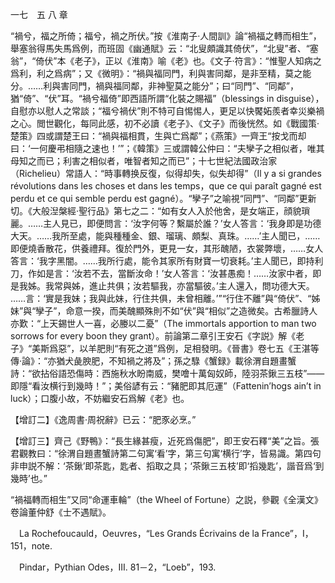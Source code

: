 一七　五 八 章

“禍兮，福之所倚；福兮，禍之所伏。”按《淮南子·人間訓》論“禍福之轉而相生”，舉塞翁得馬失馬爲例，而班固《幽通賦》云：“北叟頗識其倚伏”，“北叟”者、“塞翁”，“倚伏”本《老子》，正以《淮南》喻《老》也。《文子·符言》：“惟聖人知病之爲利，利之爲病”；又《微明》：“禍與福同門，利與害同鄰，是非至精，莫之能分。……利與害同門，禍與福同鄰，非神聖莫之能分”；曰“同門”、“同鄰”，猶“倚”、“伏”耳。“禍兮福倚”即西語所謂“化裝之賜福”（blessings in disguise），自慰亦以慰人之常談；“福兮禍伏”則不特可自惕惕人，更足以快饜妬羨者幸災樂禍之心。閲世觀化，每同此感，初不必讀《老子》、《文子》而後恍然。如《戰國策·楚策》四或謂楚王曰：“禍與福相貫，生與亡爲鄰”；《燕策》一齊王“按戈而却曰：‘一何慶弔相隨之速也！’”；《韓策》三或謂韓公仲曰：“夫孿子之相似者，唯其母知之而已；利害之相似者，唯智者知之而已”；十七世紀法國政治家（Richelieu）常語人：“時事轉换反復，似得却失，似失却得”（Il y a si grandes révolutions dans les choses et dans les temps，que ce qui paraît gagné est perdu et ce qui semble perdu est gagné）。“孿子”之喻視“同門”、“同鄰”更新切。《大般湼槃經·聖行品》第七之二：“如有女人入於他舍，是女端正，顔貌瑣麗。……主人見已，即便問言：‘汝字何等？繫屬於誰？’女人答言：‘我身即是功德大天。……我所至處，能與種種金、銀、瑠璃、頗梨、真珠。……’主人聞已，……即便燒香散花，供養禮拜。復於門外，更見一女，其形醜陋，衣裳弊壞，……女人答言：‘我字黑闇。……我所行處，能令其家所有財寶一切衰耗。’主人聞已，即持利刀，作如是言：‘汝若不去，當斷汝命！’女人答言：‘汝甚愚痴！……汝家中者，即是我姊。我常與姊，進止共俱；汝若驅我，亦當驅彼。’主人還入，問功德大天。
……言：‘實是我妹；我與此妹，行住共俱，未曾相離。’”“行住不離”與“倚伏”、“姊妹”與“孿子”，命意一揆，而美醜顯殊則不如“伏”與“相似”之造微矣。古希臘詩人亦歎：“上天錫世人一喜，必媵以二憂”（The immortals apportion to man two sorrows for every boon they grant）。前論第二章引王安石《字説》解《老子》“美斯爲惡”，以羊肥則“有死之道”爲例，足相發明。《晉書》卷七五《王湛等傳·論》：“亦猶犬彘腴肥，不知禍之將及”；孫之騄《蟹録》載徐渭自題畫蟹詩：“欲拈俗語恐傷時：西施秋水盼南威，樊噲十萬匈奴師，陸羽茶鍬三五枝”——即隱“看汝横行到幾時！”；美俗諺有云：“豬肥即其厄運”（Fattenin’hogs ain’t in luck）；口腹小故，不妨繼安石爲解《老》也。

【增訂二】《逸周書·周祝辭》已云：“肥豕必烹。”

【增訂三】齊己《野鴨》：“長生緣甚瘦，近死爲傷肥”，即王安石釋“美”之旨。張君觀教曰：“徐渭自題晝蟹詩第二句寓‘看’字，第三句寓‘横行’字，皆易識。第四句非申説不解：‘茶鍬’即茶匙，匙者、搯取之具；‘茶鍬三五枝’即‘搯幾匙’，諧音爲‘到幾時’也。”

“禍福轉而相生”又同“命運車輪”（the Wheel of Fortune）之説，參觀《全漢文》卷論董仲舒《士不遇賦》。













　La Rochefoucauld，Oeuvres，“Les Grands Écrivains de la France”，I，151，note.

　Pindar，Pythian Odes，III. 81－2，“Loeb”，193.